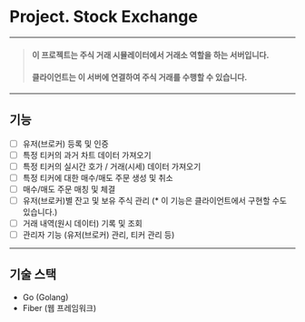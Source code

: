 # Project. Stock Exchange

---
> #### 이 프로젝트는 주식 거래 시뮬레이터에서 거래소 역할을 하는 서버입니다.
> #### 클라이언트는 이 서버에 연결하여 주식 거래를 수행할 수 있습니다.

---
## 기능
- [ ] 유저(브로커) 등록 및 인증
- [ ] 특정 티커의 과거 차트 데이터 가져오기
- [ ] 특정 티커의 실시간 호가 / 거래(시세) 데이터 가져오기
- [ ] 특정 티커에 대한 매수/매도 주문 생성 및 취소
- [ ] 매수/매도 주문 매칭 및 체결
- [ ] 유저(브로커)별 잔고 및 보유 주식 관리 (* 이 기능은 클라이언트에서 구현할 수도 있습니다.)
- [ ] 거래 내역(원시 데이터) 기록 및 조회
- [ ] 관리자 기능 (유저(브로커) 관리, 티커 관리 등)
---
## 기술 스택
- Go (Golang)
- Fiber (웹 프레임워크)